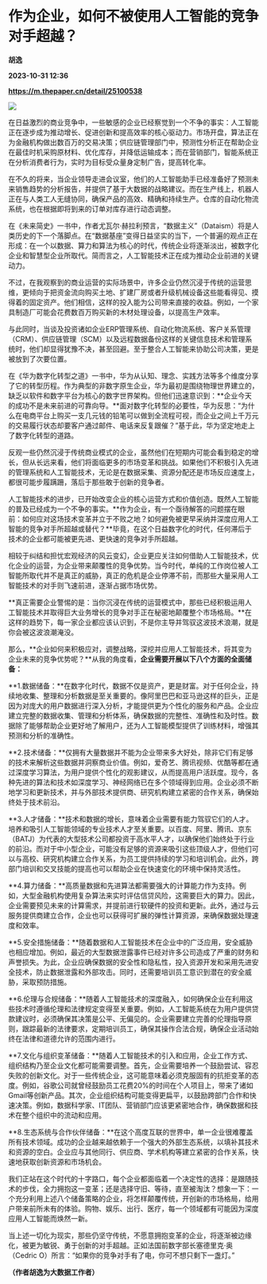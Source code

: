 # 作为企业，如何不被使用人工智能的竞争对手超越？
**胡逸**

**2023-10-31 12:36**

**https://m.thepaper.cn/detail/25100538**

![](https://imagecloud.thepaper.cn/thepaper/image/276/51/278.jpg)

在日益激烈的商业竞争中，一些敏感的企业已经察觉到一个不争的事实：人工智能正在逐步成为推动增长、促进创新和提高效率的核心驱动力。市场开盘，算法正在为金融机构做出数百万的交易决策；供应链管理部门中，预测性分析正在帮助企业在最佳时机采购原材料、优化库存，并降低运输成本；而在营销部门，智能系统正在分析消费者行为，实时为目标受众量身定制广告，提高转化率。

在不久的将来，当企业领导走进会议室，他们的人工智能助手已经准备好了预测未来销售趋势的分析报告，并提供了基于大数据的战略建议。而在生产线上，机器人正在与人类工人无缝协同，确保产品的高效、精确和持续生产。仓库的自动化物流系统，也在根据即将到来的订单对库存进行动态调整。

在《未来简史》一书中，作者尤瓦尔·赫拉利预言，“数据主义”（Dataism）将是人类历史的下一个落脚点。在“数据基座”变得日益坚实的当下，一个普遍的观点正在形成：在一个以数据、算力和算法为核心的时代，传统企业将逐渐淡出，被数字化企业和智慧型企业所取代。简而言之，人工智能技术正在成为推动企业前进的关键动力。

不过，在我观察到的商业运营的实际场景中，许多企业仍然沉浸于传统的运营思维，更倾向于把资金流向购买土地、扩建厂房或者升级机械设备这些能看得见、摸得着的固定资产。他们相信，这样的投入能为公司带来直接的收益。例如，一个家具制造厂可能会花费数百万购买新的木材处理设备，以提高生产效率。

与此同时，当谈及投资诸如企业ERP管理系统、自动化物流系统、客户关系管理（CRM）、供应链管理（SCM）以及远程数据备份这样的关键信息技术和管理系统时，他们却显得犹豫不决，甚至回避。至于整合人工智能来协助公司决策，更是被放到了次要位置。

在《华为数字化转型之道》一书中，华为从认知、理念、实践方法等多个维度分享了它的转型历程。作为典型的非数字原生企业，华为最初是围绕物理世界建立的，缺乏以软件和数字平台为核心的数字世界架构。但他们迅速意识到：**企业今天的成功不是未来前进的可靠向导。**面对数字化转型的必要性，华为反思：“为什么在电商平台上购买一支几元钱的铅笔可以做到全流程可视，而企业之间上千万元的交易履行状态却要客户通过邮件、电话来反复跟催？”基于此，华为坚定地走上了数字化转型的道路。

反观一些仍然沉浸于传统商业模式的企业，虽然他们在短期内可能会看到稳定的增长，但从长远来看，他们将面临更多的市场变革和挑战。如果他们不积极引入先进的管理系统和人工智能技术，无论是在数据采集、资源分配还是市场反应速度上，都很可能步履蹒跚，落后于那些敢于创新的竞争者。

人工智能技术的进步，已开始改变企业的核心运营方式和价值创造。既然人工智能的普及已经成为一个不争的事实。**作为企业，有一个亟待解答的问题摆在眼前：如何应对这场技术变革并立于不败之地？如何避免被更早采纳并深度应用人工智能的竞争对手所超越或替代？**毕竟，在这个日益数字化的时代，任何滞后于技术的企业都可能被更先进、更快速的竞争对手所超越。

相较于纠结和担忧宏观经济的风云变幻，企业更应关注如何借助人工智能技术，优化企业的运营，为企业带来颠覆性的竞争优势。当今时代，单纯的工作岗位被人工智能所取代并不是真正的威胁，真正的危机是企业停滞不前，而那些大量采用人工智能技术的对手则飞速前进，逐渐占据市场优势。

**真正需要企业警惕的是：当你沉浸在传统的运营模式中，那些已经积极运用人工智能技术并取得巨大业务增长的竞争对手正在秘密地颠覆整个市场格局。**在这样的趋势下，每一家企业都应该认识到，不是你主导并驾驭这波技术浪潮，就是你会被这波浪潮淹没。

那么，**企业如何来积极应对，调整战略，深挖并应用人工智能技术，将其变为企业未来的竞争优势呢？**从我的角度看，**企业需要开展以下八个方面的全面储备：**

**1.数据储备：**在数字化时代，数据不仅是资产，更是财富。对于任何企业，持续地收集、整理和分析数据是至关重要的。像阿里巴巴和亚马逊这样的巨头，正是因为对庞大的用户数据进行深入分析，才能提供更为个性化的服务和产品。企业应建立完整的数据收集、管理和分析体系，确保数据的完整性、准确性和及时性。数据除了能够帮助企业更好地了解用户，还为人工智能模型提供了训练材料，增强其预测和分析的准确性。

**2.技术储备：**仅拥有大量数据并不能为企业带来多大好处，除非它们有足够的技术来解析这些数据并洞察商业价值。例如，爱奇艺、腾讯视频、优酷等都在通过深度学习算法，为用户提供个性化的观影建议，从而提高用户活跃度。现今，各种先进的算法和技术如深度学习、神经网络已在多个领域得到应用。企业必须不断地学习和更新技术，并与外部技术提供商、研究机构建立紧密的合作关系，确保始终处于技术前沿。

**3.人才储备：**技术和数据的增长，意味着企业需要有能力驾驭它们的人才。培养和吸引人工智能领域的专业技术人才至关重要。以百度、阿里、腾讯、京东（BATJ）为代表的大型技术公司都投资于高水平人才，以确保他们始终处于行业的前沿。而对于中小型企业，可能没有足够的资源来吸引这些顶级人才，但他们可以与高校、研究机构建立合作关系，为员工提供持续的学习和培训机会。此外，跨部门培训和交叉技能的提高也可以帮助企业在快速变化的环境中保持灵活性。

**4.算力储备：**高质量数据和先进算法都需要强大的计算能力作为支持。例如，大型金融机构使用复杂算法来实时评估信贷风险，这需要巨大的算力。因此，企业需要预见未来的计算需求，并提前进行软硬件的投资和更新。此外，通过与云服务提供商建立合作，企业也可以获得可扩展的弹性计算资源，来确保数据处理速度和效率。

**5.安全措施储备：**随着数据和人工智能技术在企业中的广泛应用，安全威胁也相应增加。例如，最近的大型数据泄露事件已经对许多公司造成了严重的财务和声誉损失。为此，企业应确保数据的安全性和隐私性，投入资源开发和采用先进安全技术，防止数据泄露和外部攻击。同时，还需要培训员工意识到潜在的安全威胁，采取预防措施。

**6.伦理与合规储备：**随着人工智能技术的深度融入，如何确保企业在利用这些技术时遵循伦理和法律规定变得至关重要。例如，人工智能系统在为用户提供贷款建议时，必须确保其决策是公平、无偏见的。企业需要建立完善的伦理指导原则，跟踪最新的法律要求，定期培训员工，确保其操作合法合规，确保企业活动始终在法律和道德允许的范围内进行。

**7.文化与组织变革储备：**随着人工智能技术的引入和应用，企业工作方式、组织结构乃至企业文化都可能需要调整。首先，企业需要培养一个鼓励尝试、容忍失败的创新文化。对于一些传统企业，这可能意味着必须克服固有的抗拒变革的态度。例如，谷歌公司就曾经鼓励员工花费20%的时间在个人项目上，带来了诸如Gmail等创新产品。其次，企业组织结构可能变得更扁平，以鼓励跨部门合作和快速决策。例如，数据科学家、IT团队、营销部门应该更紧密地合作，确保数据和技术在整个组织中的流动和应用。

**8.生态系统与合作伙伴储备：**在这个高度互联的世界中，单一企业很难覆盖所有技术领域。成功的企业越来越依赖于一个强大的外部生态系统，以填补其技术和资源的空白。企业应与其他同行、供应商、学术机构等建立紧密的合作关系，快速地获取创新资源和市场机会。

我们正站在这个时代的十字路口，每个企业都面临着一个决定性的选择：是跟随技术的步伐，全力拥抱这一变革；还是选择守旧、等待，直至被淘汰？想象一下：一个充分利用上述八个储备策略的企业，将怎样颠覆传统，开创新的市场格局，给用户带来前所未有的体验。购物、娱乐、出行、医疗，每一个领域都有可能因为深度应用人工智能而焕然一新。

当上述一切化为现实，那些仍坚守传统，不愿意拥抱变革的企业，将逐渐被边缘化，被更为敏锐、勇于创新的对手超越。正如法国前数字部长塞德里克·奥（Cedric O）所言：“如果你的竞争对手有了电，你可不想只剩下一盏灯。”

**（作者胡逸为大数据工作者）**